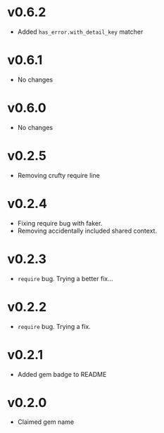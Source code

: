 # v0.6.2

- Added `has_error.with_detail_key` matcher

# v0.6.1

- No changes

# v0.6.0

- No changes

# v0.2.5

- Removing crufty require line

# v0.2.4

- Fixing require bug with faker.
- Removing accidentally included shared context.

# v0.2.3

- `require` bug. Trying a better fix...

# v0.2.2

- `require` bug. Trying a fix.

# v0.2.1

- Added gem badge to README

# v0.2.0

- Claimed gem name
